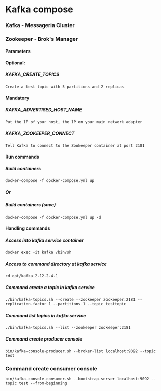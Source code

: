 # Kafka compose
### Kafka - Messageria Cluster
### Zookeeper - Brok's Manager
#### Parameters 
#### Optional:
##### KAFKA_CREATE_TOPICS 
`Create a test topic with 5 partitions and 2 replicas`
#### Mandatory
##### KAFKA_ADVERTISED_HOST_NAME
`Put the IP of your host, the IP on your main network adapter`
##### KAFKA_ZOOKEEPER_CONNECT
`Tell Kafka to connect to the Zookeeper container at port 2181`
#### Run commands
##### Build containers
`docker-compose -f docker-compose.yml up`
##### Or
##### Build containers (save)
`docker-compose -f docker-compose.yml up -d`
#### Handling commands
##### Access into kafka service container
`docker exec -it kafka /bin/sh`
##### Access to command directory at kafka service
`cd opt/kafka_2.12-2.4.1`
##### Command create a topic in kafka service
`./bin/kafka-topics.sh --create --zookeeper zookeeper:2181 --replication-factor 1 --partitions 1 --topic testtopic`
##### Command list topics in kafka service
`./bin/kafka-topics.sh --list --zookeeper zookeeper:2181`
##### Command create producer console
`bin/kafka-console-producer.sh --broker-list localhost:9092 --topic test`
### Command create consumer console
`bin/kafka-console-consumer.sh --bootstrap-server localhost:9092 --topic test --from-beginning`
